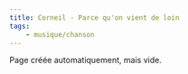 ```yaml
---
title: Corneil - Parce qu'on vient de loin
tags:
    - musique/chanson
---
```


Page créée automatiquement, mais vide.
